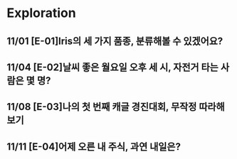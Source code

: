 # Exploration
## 11/01 [E-01]Iris의 세 가지 품종, 분류해볼 수 있겠어요?
## 11/04 [E-02]날씨 좋은 월요일 오후 세 시, 자전거 타는 사람은 몇 명?
## 11/08 [E-03]나의 첫 번째 캐글 경진대회, 무작정 따라해보기
## 11/11 [E-04]어제 오른 내 주식, 과연 내일은?
